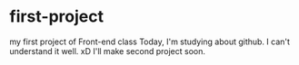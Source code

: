 # first-project
my first project of Front-end class
Today, I'm studying about github. I can't understand it well. xD
I'll make second project soon.
